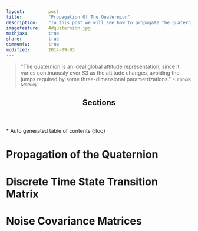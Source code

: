 ```yaml
---
layout: 		post
title:  		"Propagation Of The Quaternion"
description:    "In this post we will see how to propagate the quaternion, the discrete time state transition and noise covariance matrix before passing to the Kalman Filter propagation equations as done by Trawny N. and Roumeliotis S."
imagefeature: 	4dquaternion.jpg
mathjax: 		true
share: 			true
comments: 		true
modified: 		2014-09-03
---
```


>&quot;The quaternion is an ideal global attitude representation, since it varies continuously over $S3$ as the attitude changes, avoiding the jumps required by some three-dimensional parametrizations.&quot;
><small><cite title="F. Landis Markley">F. Landis Markley</cite></small>

<section>
  <header>
    <h1 >Sections</h1>
  </header>
<div id="drawer" markdown="1">
*  Auto generated table of contents
{:toc}
</div>
</section>


# Propagation of the Quaternion



# Discrete Time State Transition Matrix

# Noise Covariance Matrices

